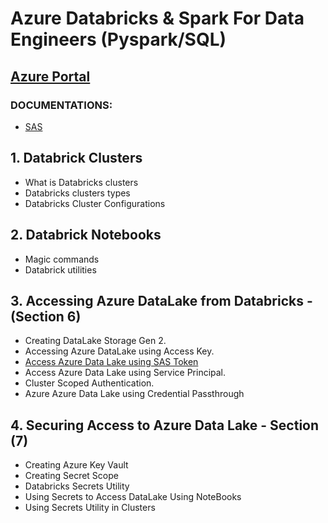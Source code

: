 # Azure Databricks & Spark For Data Engineers (Pyspark/SQL)
## [Azure Portal](https://portal.azure.com/#home)
### DOCUMENTATIONS:
- [SAS](https://learn.microsoft.com/en-us/azure/databricks/storage/azure-storage#access-azure-data-lake-storage-gen2-or-blob-storage-using-a-sas-token)
## 1. Databrick Clusters
- What is Databricks clusters
- Databricks clusters types
- Databricks Cluster Configurations

## 2. Databrick Notebooks
- Magic commands
- Databrick utilities

## 3. Accessing Azure DataLake from Databricks - (Section 6)     
- Creating DataLake Storage Gen 2.
- Accessing Azure DataLake using Access Key.
- [Access Azure Data Lake using SAS Token](https://learn.microsoft.com/en-us/azure/databricks/storage/azure-storage#access-azure-data-lake-storage-gen2-or-blob-storage-using-a-sas-token)
- Access Azure Data Lake using Service Principal.
- Cluster Scoped Authentication.
- Azure Azure Data Lake using Credential Passthrough
  
     
## 4. Securing Access to Azure Data Lake - Section (7)
- Creating Azure Key Vault
- Creating Secret Scope
- Databricks Secrets Utility
- Using Secrets to Access DataLake Using NoteBooks
- Using Secrets Utility in Clusters
